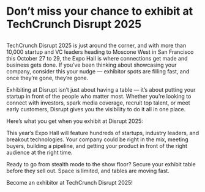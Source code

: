 # Don’t miss your chance to exhibit at TechCrunch Disrupt 2025
## 
TechCrunch Disrupt 2025 is just around the corner, and with more than 10,000 startup and VC leaders heading to Moscone West in San Francisco this October 27 to 29, the Expo Hall is where connections get made and business gets done. If you’ve been thinking about showcasing your company, consider this your nudge — exhibitor spots are filling fast, and once they’re gone, they’re gone.

Exhibiting at Disrupt isn’t just about having a table — it’s about putting your startup in front of the people who matter most. Whether you’re looking to connect with investors, spark media coverage, recruit top talent, or meet early customers, Disrupt gives you the visibility to do it all in one place.

Here’s what you get when you exhibit at Disrupt 2025:

This year’s Expo Hall will feature hundreds of startups, industry leaders, and breakout technologies. Your company could be right in the mix, meeting buyers, building a pipeline, and getting your product in front of the right audience at the right time.

Ready to go from stealth mode to the show floor? Secure your exhibit table before they sell out. Space is limited, and tables are moving fast.

Become an exhibitor at TechCrunch Disrupt 2025!
